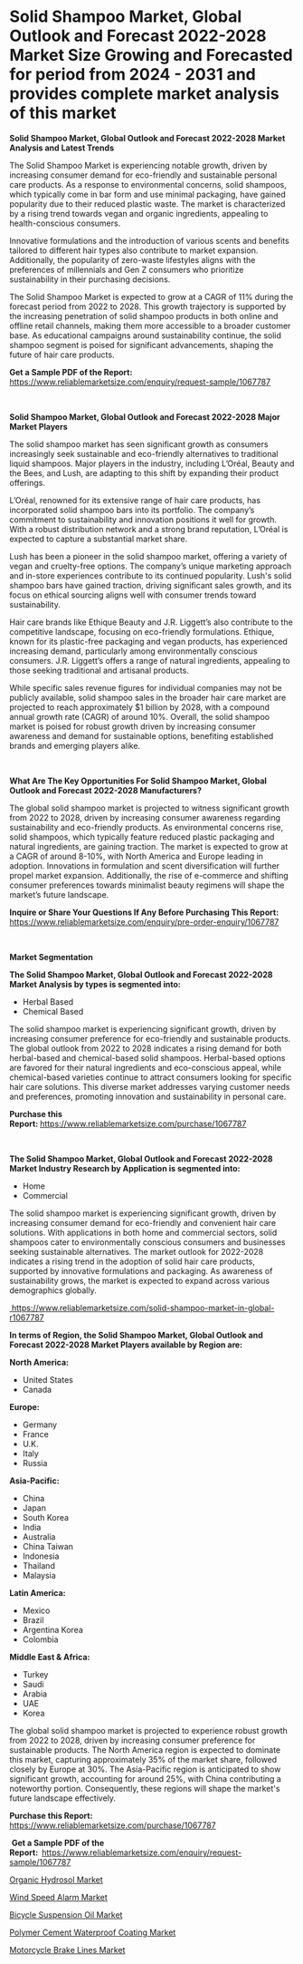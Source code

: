 <p><h1>Solid Shampoo Market, Global Outlook and Forecast 2022-2028 Market Size Growing and Forecasted for period from 2024 - 2031 and provides complete market analysis of this market</h1></p><p><strong>Solid Shampoo Market, Global Outlook and Forecast 2022-2028 Market Analysis and Latest Trends</strong></p>
<p><p>The Solid Shampoo Market is experiencing notable growth, driven by increasing consumer demand for eco-friendly and sustainable personal care products. As a response to environmental concerns, solid shampoos, which typically come in bar form and use minimal packaging, have gained popularity due to their reduced plastic waste. The market is characterized by a rising trend towards vegan and organic ingredients, appealing to health-conscious consumers.</p><p>Innovative formulations and the introduction of various scents and benefits tailored to different hair types also contribute to market expansion. Additionally, the popularity of zero-waste lifestyles aligns with the preferences of millennials and Gen Z consumers who prioritize sustainability in their purchasing decisions.</p><p>The Solid Shampoo Market is expected to grow at a CAGR of 11% during the forecast period from 2022 to 2028. This growth trajectory is supported by the increasing penetration of solid shampoo products in both online and offline retail channels, making them more accessible to a broader customer base. As educational campaigns around sustainability continue, the solid shampoo segment is poised for significant advancements, shaping the future of hair care products.</p></p>
<p><strong>Get a Sample PDF of the Report:&nbsp;</strong> <a href="https://www.reliablemarketsize.com/enquiry/request-sample/1067787">https://www.reliablemarketsize.com/enquiry/request-sample/1067787</a></p>
<p>&nbsp;</p>
<p><strong>Solid Shampoo Market, Global Outlook and Forecast 2022-2028 Major Market Players</strong></p>
<p><p>The solid shampoo market has seen significant growth as consumers increasingly seek sustainable and eco-friendly alternatives to traditional liquid shampoos. Major players in the industry, including L’Oréal, Beauty and the Bees, and Lush, are adapting to this shift by expanding their product offerings.</p><p>L’Oréal, renowned for its extensive range of hair care products, has incorporated solid shampoo bars into its portfolio. The company’s commitment to sustainability and innovation positions it well for growth. With a robust distribution network and a strong brand reputation, L’Oréal is expected to capture a substantial market share.</p><p>Lush has been a pioneer in the solid shampoo market, offering a variety of vegan and cruelty-free options. The company’s unique marketing approach and in-store experiences contribute to its continued popularity. Lush's solid shampoo bars have gained traction, driving significant sales growth, and its focus on ethical sourcing aligns well with consumer trends toward sustainability.</p><p>Hair care brands like Ethique Beauty and J.R. Liggett’s also contribute to the competitive landscape, focusing on eco-friendly formulations. Ethique, known for its plastic-free packaging and vegan products, has experienced increasing demand, particularly among environmentally conscious consumers. J.R. Liggett’s offers a range of natural ingredients, appealing to those seeking traditional and artisanal products.</p><p>While specific sales revenue figures for individual companies may not be publicly available, solid shampoo sales in the broader hair care market are projected to reach approximately $1 billion by 2028, with a compound annual growth rate (CAGR) of around 10%. Overall, the solid shampoo market is poised for robust growth driven by increasing consumer awareness and demand for sustainable options, benefiting established brands and emerging players alike.</p></p>
<p>&nbsp;</p>
<p><strong>What Are The Key Opportunities For Solid Shampoo Market, Global Outlook and Forecast 2022-2028 Manufacturers?</strong></p>
<p><p>The global solid shampoo market is projected to witness significant growth from 2022 to 2028, driven by increasing consumer awareness regarding sustainability and eco-friendly products. As environmental concerns rise, solid shampoos, which typically feature reduced plastic packaging and natural ingredients, are gaining traction. The market is expected to grow at a CAGR of around 8-10%, with North America and Europe leading in adoption. Innovations in formulation and scent diversification will further propel market expansion. Additionally, the rise of e-commerce and shifting consumer preferences towards minimalist beauty regimens will shape the market’s future landscape.</p></p>
<p><strong>Inquire or Share Your Questions If Any Before Purchasing This Report:</strong> <a href="https://www.reliablemarketsize.com/enquiry/pre-order-enquiry/1067787">https://www.reliablemarketsize.com/enquiry/pre-order-enquiry/1067787</a></p>
<p>&nbsp;</p>
<p><strong>Market Segmentation</strong></p>
<p><strong>The Solid Shampoo Market, Global Outlook and Forecast 2022-2028 Market Analysis by types is segmented into:</strong></p>
<p><ul><li>Herbal Based</li><li>Chemical Based</li></ul></p>
<p><p>The solid shampoo market is experiencing significant growth, driven by increasing consumer preference for eco-friendly and sustainable products. The global outlook from 2022 to 2028 indicates a rising demand for both herbal-based and chemical-based solid shampoos. Herbal-based options are favored for their natural ingredients and eco-conscious appeal, while chemical-based varieties continue to attract consumers looking for specific hair care solutions. This diverse market addresses varying customer needs and preferences, promoting innovation and sustainability in personal care.</p></p>
<p><strong>Purchase this Report:&nbsp;</strong><a href="https://www.reliablemarketsize.com/purchase/1067787">https://www.reliablemarketsize.com/purchase/1067787</a></p>
<p>&nbsp;</p>
<p><strong>The Solid Shampoo Market, Global Outlook and Forecast 2022-2028 Market Industry Research by Application is segmented into:</strong></p>
<p><ul><li>Home</li><li>Commercial</li></ul></p>
<p><p>The solid shampoo market is experiencing significant growth, driven by increasing consumer demand for eco-friendly and convenient hair care solutions. With applications in both home and commercial sectors, solid shampoos cater to environmentally conscious consumers and businesses seeking sustainable alternatives. The market outlook for 2022-2028 indicates a rising trend in the adoption of solid hair care products, supported by innovative formulations and packaging. As awareness of sustainability grows, the market is expected to expand across various demographics globally.</p></p>
<p><a href="https://www.reliablemarketsize.com/solid-shampoo-market-in-global-r1067787">&nbsp;https://www.reliablemarketsize.com/solid-shampoo-market-in-global-r1067787</a></p>
<p><strong>In terms of Region, the Solid Shampoo Market, Global Outlook and Forecast 2022-2028 Market Players available by Region are:</strong></p>
<p>
    <p> <strong> North America: </strong>
        <ul>
            <li>United States</li>
            <li>Canada</li>
        </ul>
        </p> 
    <p> <strong> Europe: </strong>
        <ul>
            <li>Germany</li>
            <li>France</li>
            <li>U.K.</li>
            <li>Italy</li>
            <li>Russia</li>
        </ul>
        </p> 
    <p> <strong> Asia-Pacific: </strong>
        <ul>
            <li>China</li>
            <li>Japan</li>
            <li>South Korea</li>
            <li>India</li>
            <li>Australia</li>
            <li>China Taiwan</li>
            <li>Indonesia</li>
            <li>Thailand</li>
            <li>Malaysia</li>
        </ul>
        </p> 
    <p> <strong> Latin America: </strong>
        <ul>
            <li>Mexico</li>
            <li>Brazil</li>
            <li>Argentina Korea</li>
            <li>Colombia</li>
        </ul>
        </p> 
    <p> <strong> Middle East & Africa: </strong>
        <ul>
            <li>Turkey</li>
            <li>Saudi</li>
            <li>Arabia</li>
            <li>UAE</li>
            <li>Korea</li>
        </ul>
    </p>
    </p>
<p><p>The global solid shampoo market is projected to experience robust growth from 2022 to 2028, driven by increasing consumer preference for sustainable products. The North America region is expected to dominate this market, capturing approximately 35% of the market share, followed closely by Europe at 30%. The Asia-Pacific region is anticipated to show significant growth, accounting for around 25%, with China contributing a noteworthy portion. Consequently, these regions will shape the market's future landscape effectively.</p></p>
<p><strong>Purchase this Report: </strong><a href="https://www.reliablemarketsize.com/purchase/1067787">https://www.reliablemarketsize.com/purchase/1067787</a></p>
<p>&nbsp;<strong>Get a Sample PDF of the Report:&nbsp;&nbsp;</strong><a href="https://www.reliablemarketsize.com/enquiry/request-sample/1067787">https://www.reliablemarketsize.com/enquiry/request-sample/1067787</a></p>
<p><strong></strong></p>
<p><p><a href="https://www.linkedin.com/pulse/organic-hydrosol-market-segmentation-geographical-regions-afiof?trackingId=vde1Gv%2F%2BSBm7MTg98FmKVQ%3D%3D">Organic Hydrosol Market</a></p><p><a href="https://www.linkedin.com/pulse/wind-speed-alarm-industry-forecast-market-shifts-strategic-ehbcf?trackingId=6pdjuhjcR7%2BVlwkFjNhMfg%3D%3D">Wind Speed Alarm Market</a></p><p><a href="https://issuu.com/reportprime-2/docs/bicycle-suspension-oil-market-size-_6aca5e07079285">Bicycle Suspension Oil Market</a></p><p><a href="https://issuu.com/reportprime-2/docs/polymer-cement-waterproof-coating-m_b7febde33a3695">Polymer Cement Waterproof Coating Market</a></p><p><a href="https://medium.com/@ashrafarfi4_21087/the-motorcycle-brake-lines-market-is-anticipated-to-experience-significant-growth-with-a-f647cf539fd9">Motorcycle Brake Lines Market</a></p></p>